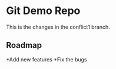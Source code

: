 # Git Demo Repo 
This is the changes in the conflict1 branch.
 
## Roadmap
*Add new features
*Fix the bugs



